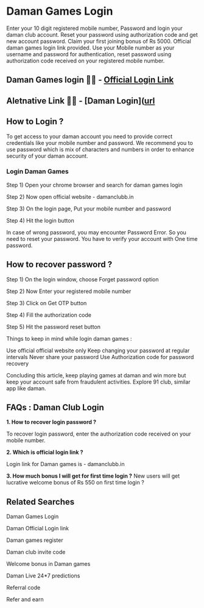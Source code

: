 # Daman Games Login
Enter your 10 digit registered mobile number, Password and login your daman club account. Reset your password using authorization code and get new account password. Claim your first joining bonus of Rs 5000. Official daman games login link provided. Use your Mobile number as your username and password for authentication, reset password using authorization code received on your registered mobile number.

## Daman Games login 🔗🔗 - [Official Login Link](91-clubapk.com)
## Aletnative Link 🔗🔗 - [Daman Login]([url](https://damanclubb.in/daman-games-login-link/)

## How to Login ?
To get access to your daman account you need to provide correct credentials like your mobile number and password. We recommend you to use password which is mix of characters and numbers in order to enhance security of your daman account.

### Login Daman Games

Step 1) Open your chrome browser and search for daman games login

Step 2) Now open official website - damanclubb.in

Step 3) On the login page, Put your mobile number and password 

Step 4) Hit the login button 

In case of wrong password, you may encounter Password Error. So you need to reset your password. You have to verify your account with One time password.

## How to recover password ?

Step 1) On the login window, choose Forget password option

Step 2) Now Enter your registered mobile number

Step 3) Click on Get OTP button

Step 4) Fill the authorization code

Step 5) Hit the password reset button

Things to keep in mind while login daman games :

Use official official website only
Keep changing your password at regular intervals
Never share your password
Use Authorization code for password recovery

Concluding this article, keep playing games at daman and win more but keep your account safe from fraudulent activities. Explore 91 club, similar app like daman.

## FAQs : Daman Club Login

**1. How to recover login password ?**

To recover login password, enter the authorization code received on your mobile number.

**2. Which is official login link ?**

Login link for Daman games is - damanclubb.in

**3. How much bonus I will get for first time login ?**
New users will get lucrative welcome bonus of Rs 550 on first time login ?

## Related Searches 

Daman Games Login 

Daman Official Login link

Daman games register

Daman club invite code

Welcome bonus in Daman games

Daman Live 24*7 predictions 

Referral code

Refer and earn 
